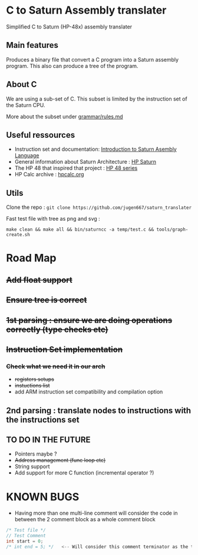 # C to Saturn Assembly translater
Simplified C to Saturn (HP-48x) assembly translater 

## Main features

Produces a binary file that convert a C program into a Saturn assembly program.
This also can produce a tree of the program.

## About C
We are using a sub-set of C. 
This subset is limited by the instruction set of the Saturn CPU.

More about the subset under [grammar/rules.md](https://github.com/jugen667/saturn_translater/blob/master/grammar/rules.md)

## Useful ressources
- Instruction set and documentation: [Introduction to Saturn Asembly Language](https://www.keesvandersanden.nl/calculators/downloads/Saturn_tutorial.pdf)
- General information about Saturn Architecture : [HP Saturn](https://en.wikipedia.org/wiki/HP_Saturn)
- The HP 48 that inspired that project : [HP 48 series](https://en.wikipedia.org/wiki/HP_48_series)
- HP Calc archive : [hpcalc.org](https://www.hpcalc.org/)

## Utils
Clone the repo : ```git clone https://github.com/jugen667/saturn_translater```

Fast test file with tree as png and svg :

```make clean && make all && bin/saturncc -a temp/test.c && tools/graph-create.sh```

# Road Map

## ~~Add float support~~

## ~~Ensure tree is correct~~

## ~~1st parsing : ensure we are doing operations correctly (type checks etc)~~


## ~~Instruction Set implementation~~ 

### ~~Check what we need it in our arch~~

- ~~registers setups~~
- ~~instuctions list~~
- add ARM instruction set compatibility and compilation option 


## 2nd parsing : translate nodes to instructions with the instructions set


## TO DO IN THE FUTURE ##

- Pointers maybe ?
- ~~Address management (func loop etc)~~
- String support
- Add support for more C function (incremental operator ?)


# KNOWN BUGS 

- Having more than one multi-line comment will consider the code in between the 2 comment block as a whole comment block
```C
/* Test file */    
// Test Comment
int start = 0;
/* int end = 5; */   <-- Will consider this comment terminator as the terminator of the first comment
```